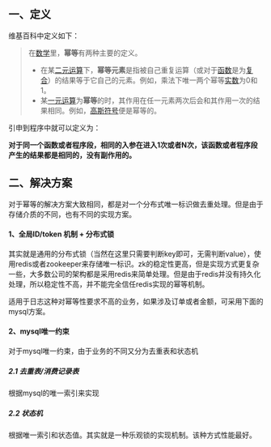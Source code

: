 ## 一、定义

维基百科中定义如下：

> 在[数学](https://zh.wikipedia.org/wiki/數學)里，**幂等**有两种主要的定义。
>
> - 在某[二元运算](https://zh.wikipedia.org/wiki/二元運算)下，**幂等元素**是指被自己重复运算（或对于[函数](https://zh.wikipedia.org/wiki/函數)是为[复合](https://zh.wikipedia.org/wiki/复合函数)）的结果等于它自己的元素。例如，乘法下唯一两个幂等[实数](https://zh.wikipedia.org/wiki/實數)为0和1。
> - 某[一元运算](https://zh.wikipedia.org/wiki/一元運算)为**幂等**的时，其作用在任一元素两次后会和其作用一次的结果相同。例如，[高斯符号](https://zh.wikipedia.org/wiki/高斯符號)便是幂等的。

引申到程序中就可以定义为：

**对于同一个函数或者程序段，相同的入参在进入1次或者N次，该函数或者程序段产生的结果都是相同的，没有副作用的。**

## 二、解决方案

对于幂等的解决方案大致相同，都是对一个分布式唯一标识做去重处理。但是由于存储介质的不同，也有不同的实现方案。

#### 1、全局ID/token 机制 + 分布式锁

其实就是通用的分布式锁（当然在这里只需要判断key即可，无需判断value），使用redis或者zookeeper来存储唯一标识。zk的稳定性更高，但是实现方式更复杂一些，大多数公司的架构都是采用redis来简单处理。但是由于redis并没有持久化处理，所以稳定性不高，并不能完全信任redis实现的幂等机制。

适用于日志这种对幂等性要求不高的业务，如果涉及订单或者金额，可采用下面的mysql方案。

#### 2、mysql唯一约束

对于mysql唯一约束，由于业务的不同又分为去重表和状态机

##### 2.1 去重表/消费记录表

根据mysql的唯一索引来实现

##### 2.2 状态机

根据唯一索引和状态值。其实就是一种乐观锁的实现机制。该种方式性能最好。



